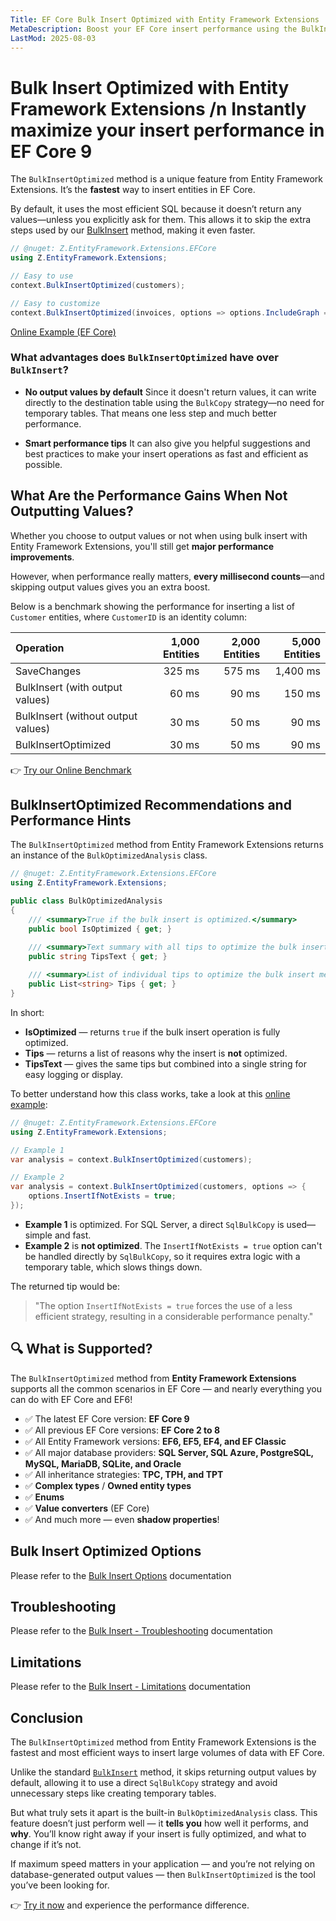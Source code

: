 ```yaml
---
Title: EF Core Bulk Insert Optimized with Entity Framework Extensions
MetaDescription: Boost your EF Core insert performance using the BulkInsertOptimized method from Entity Framework Extensions. Quickly insert large volumes of entities without returning values—perfect for maximum speed. Get smart hints and recommendations to further improve your insert performance. Try it now.
LastMod: 2025-08-03
---
```


# Bulk Insert Optimized with Entity Framework Extensions /n Instantly maximize your insert performance in EF Core 9

The `BulkInsertOptimized` method is a unique feature from Entity Framework Extensions. It’s the **fastest** way to insert entities in EF Core.

By default, it uses the most efficient SQL because it doesn’t return any values—unless you explicitly ask for them. This allows it to skip the extra steps used by our [BulkInsert](/bulk-insert) method, making it even faster.

```csharp
// @nuget: Z.EntityFramework.Extensions.EFCore
using Z.EntityFramework.Extensions;

// Easy to use
context.BulkInsertOptimized(customers);

// Easy to customize
context.BulkInsertOptimized(invoices, options => options.IncludeGraph = true);
```

[Online Example (EF Core)](https://dotnetfiddle.net/DEgyZF)

### What advantages does `BulkInsertOptimized` have over `BulkInsert`?

* **No output values by default**
  Since it doesn't return values, it can write directly to the destination table using the `BulkCopy` strategy—no need for temporary tables. That means one less step and much better performance.

* **Smart performance tips**
  It can also give you helpful suggestions and best practices to make your insert operations as fast and efficient as possible.


## What Are the Performance Gains When Not Outputting Values?

Whether you choose to output values or not when using bulk insert with Entity Framework Extensions, you'll still get **major performance improvements**.

However, when performance really matters, **every millisecond counts**—and skipping output values gives you an extra boost.

Below is a benchmark showing the performance for inserting a list of `Customer` entities, where `CustomerID` is an identity column:

| Operation                          | 1,000 Entities | 2,000 Entities | 5,000 Entities |
| :--------------------------------- | -------------: | -------------: | -------------: |
| SaveChanges                        |         325 ms |         575 ms |       1,400 ms |
| BulkInsert (with output values)    |          60 ms |          90 ms |         150 ms |
| BulkInsert (without output values) |          30 ms |          50 ms |          90 ms |
| BulkInsertOptimized                |          30 ms |          50 ms |          90 ms |

👉 [Try our Online Benchmark](https://dotnetfiddle.net/RfxOjO)

## BulkInsertOptimized Recommendations and Performance Hints

The `BulkInsertOptimized` method from Entity Framework Extensions returns an instance of the `BulkOptimizedAnalysis` class.

```csharp
// @nuget: Z.EntityFramework.Extensions.EFCore
using Z.EntityFramework.Extensions;

public class BulkOptimizedAnalysis 
{
    /// <summary>True if the bulk insert is optimized.</summary>
    public bool IsOptimized { get; }

    /// <summary>Text summary with all tips to optimize the bulk insert method.</summary>
    public string TipsText { get; }
    
    /// <summary>List of individual tips to optimize the bulk insert method.</summary>
    public List<string> Tips { get; }
}
```

In short:

* **IsOptimized** — returns `true` if the bulk insert operation is fully optimized.
* **Tips** — returns a list of reasons why the insert is **not** optimized.
* **TipsText** — gives the same tips but combined into a single string for easy logging or display.

To better understand how this class works, take a look at this [online example](https://dotnetfiddle.net/FZJSnE):

```csharp
// @nuget: Z.EntityFramework.Extensions.EFCore
using Z.EntityFramework.Extensions;

// Example 1
var analysis = context.BulkInsertOptimized(customers);

// Example 2
var analysis = context.BulkInsertOptimized(customers, options => {
    options.InsertIfNotExists = true;
});
```

* **Example 1** is optimized. For SQL Server, a direct `SqlBulkCopy` is used—simple and fast.
* **Example 2** is **not optimized**. The `InsertIfNotExists = true` option can't be handled directly by `SqlBulkCopy`, so it requires extra logic with a temporary table, which slows things down.

The returned tip would be:

> "The option `InsertIfNotExists = true` forces the use of a less efficient strategy, resulting in a considerable performance penalty."

## 🔍 What is Supported?

The `BulkInsertOptimized` method from **Entity Framework Extensions** supports all the common scenarios in EF Core — and nearly everything you can do with EF Core and EF6!

* ✅ The latest EF Core version: **EF Core 9**
* ✅ All previous EF Core versions: **EF Core 2 to 8**
* ✅ All Entity Framework versions: **EF6, EF5, EF4, and EF Classic**
* ✅ All major database providers: **SQL Server, SQL Azure, PostgreSQL, MySQL, MariaDB, SQLite, and Oracle**
* ✅ All inheritance strategies: **TPC, TPH, and TPT**
* ✅ **Complex types** / **Owned entity types**
* ✅ **Enums**
* ✅ **Value converters** (EF Core)
* ✅ And much more — even **shadow properties**!

## Bulk Insert Optimized Options

Please refer to the [Bulk Insert Options](/bulk-insert#bulk-insert-options) documentation

## Troubleshooting

Please refer to the [Bulk Insert - Troubleshooting](/bulk-insert#troubleshooting) documentation

## Limitations

Please refer to the [Bulk Insert - Limitations](/bulk-insert#limitations) documentation

## Conclusion

The `BulkInsertOptimized` method from Entity Framework Extensions is the fastest and most efficient ways to insert large volumes of data with EF Core.

Unlike the standard [`BulkInsert`](/bulk-insert) method, it skips returning output values by default, allowing it to use a direct `SqlBulkCopy` strategy and avoid unnecessary steps like creating temporary tables.

But what truly sets it apart is the built-in `BulkOptimizedAnalysis` class. This feature doesn’t just perform well — it **tells you** how well it performs, and **why**. You’ll know right away if your insert is fully optimized, and what to change if it’s not.

If maximum speed matters in your application — and you’re not relying on database-generated output values — then `BulkInsertOptimized` is the tool you’ve been looking for.

👉 [Try it now](https://entityframework-extensions.net/download) and experience the performance difference.
